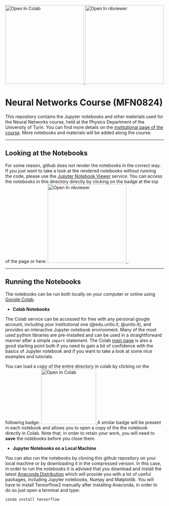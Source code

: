 <p>
<a href="https://colab.research.google.com/github/fmottes/unito-neural-networks/blob/master">
  <img src="https://colab.research.google.com/assets/colab-badge.svg" alt="Open In Colab" style="width:250px;"/>
  </a>

<a href="https://nbviewer.jupyter.org/github/fmottes/unito-neural-networks/">
  <img src="https://github.com/jupyter/design/blob/master/logos/Badges/nbviewer_badge.svg" alt="Open In nbviewer" style="width:250px;"/>
</a>
</p>

# Neural Networks Course (MFN0824)

This repository contains the Jupyter notebooks and other materials used for the Neural Networks course, held at the Physics Department of the University of Turin. You can find more details on the [institutional page of the course](https://fisica.campusnet.unito.it/do/corsi.pl/Show?_id=6e6f). More notebooks and materials will be added along the course.

---

## Looking at the Notebooks
For some reason, github does not render the notebooks in the correct way. If you just want to take a look at the rendered notebooks without running the code, please use the [Jupyter Notebook Viewer](https://nbviewer.jupyter.org/) service. You can access the notebooks in this directory directly by clicking on the badge at the top of the page or here:
<a href="https://nbviewer.jupyter.org/github/fmottes/unito-neural-networks/">
  <img src="https://github.com/jupyter/design/blob/master/logos/Badges/nbviewer_badge.svg" alt="Open In nbviewer" style="width:250px;"/>
</a>.


---

## Running the Notebooks

The notebooks can be run both locally on your computer or online using [Google Colab](colab.research.google.com).

* **Colab Notebooks**

The Colab service can be accessed for free with any personal google account, including your institutional one (@edu.unito.it, @unito.it), and provides an interactive Jupyter notebook environment. Many of the most used python libraries are pre-installed and can be used in a straightforward manner after a simple `import` statement. The Colab [main page](colab.research.google.com) is also a good starting point both if you need to gain a bit of confidence with the basics of Jupyter notebook and if you want to take a look at some nice examples and tutorials.

You can load a copy of the entire directory in colab by clicking on the following badge:
<a href="https://colab.research.google.com/github/fmottes/unito-neural-networks/blob/master">
  <img src="https://colab.research.google.com/assets/colab-badge.svg" alt="Open In Colab" style="width:175px;"/>
</a>
A similar badge will be present in each notebook and allows you to open a copy of the the notebook directly in Colab. Note that, in order to retain your work, you will need to **save** the notebooks before you close them.


* **Jupyter Notebooks on a Local Machine**

You can also run the notebooks by cloning this github repository on your local machine or by downloading it in the compressed version. In this case, in order to run the notebooks it is advised that you download and install the latest [Anaconda Distribution](https://www.anaconda.com/distribution/) which will provide you with a lot of useful packages, including Jupyter notebooks, Numpy and Matplotlib. You will have to install Tensorflow2 manually after installing Anaconda, in order to do so just open a terminal and type:

`conda install tensorflow`
